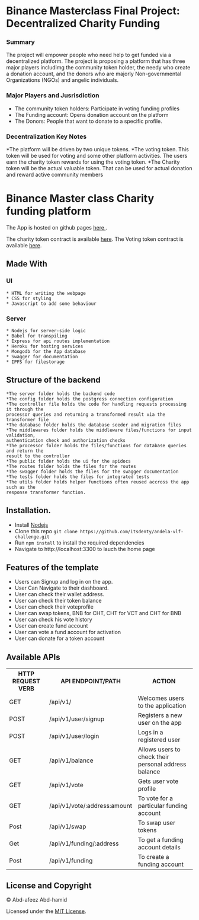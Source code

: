# Binance Masterclass Final Project: Decentralized Charity Funding

### Summary

The project will empower people who need help to get funded via a decentralized platform. The project is proposing a platform that has three major players includimg the community token holder, the needy who create a donation account, and the donors who are majorly Non-governmental Organizations (NGOs) and angelic individuals.

### Major Players and Jusrisdiction

* The community token holders: Participate in voting funding profiles
* The Funding account: Opens donation account on the platform
* The Donors: People that want to donate to a specific profile.

### Decentralization Key Notes

*The platform will be driven by two unique tokens. 
*The voting token. This token will be used for voting and some other platform activities. The users earn the charity token rewards for using the voting token.
*The Charity token will be the actual valuable token. That can be used for actual donation and reward active community members


# Binance Master class Charity funding platform


The App is hosted on github pages [ here ](https://charity-funding-bsc.herokuapp.com/).

The charity token contract is available [here](https://testnet.bscscan.com/address/0xB2eE37e74237cbaFeCff9833132e03EA89F826B8).
The Voting token contract is available [here](https://testnet.bscscan.com/address/0x7d417d0Bb17bE24000b8c738C17154FC145C97EF).
<!-- The endpoints are hosted on heroku [ here ](https://andela-vlf.herokuapp.com/api-docs/). -->

## Made With
  ### UI
    * HTML for writing the webpage
    * CSS for styling
    * Javascript to add some behaviour
  
  ### Server
    * Nodejs for server-side logic
    * Babel for transpiling
    * Express for api routes implementation
    * Heroku for hosting services
    * Mongodb for the App database
    * Swagger for documentation
    * IPFS for filestorage

## Structure of the backend
    *The server folder holds the backend code
    *The config folder holds the postgress connection configuration
    *The controller file holds the code for handling requests processing it through the 
    processor queries and returning a transformed result via the transformer file
    *The database folder holds the database seeder and migration files
    *The middlewares folder holds the middleware files/functions for input validation,
    authentication check and authorization checks
    *The processor folder holds the files/functions for database queries and return the
    result to the controller
    *The public folder holds the ui for the apidocs
    *The routes folder holds the files for the routes
    *The swagger folder holds the files for the swagger documentation
    *The tests folder holds the files for integrated tests
    *The utils folder holds helper functions often reused accross the app such as the
    response transformer function.

## Installation.
  * Install [Nodejs](https://nodejs.org/en/download/)
  * Clone this repo ``` git clone https://github.com/itsdenty/andela-vlf-challenge.git ```
  * Run ```npm install``` to install the required dependencies
  * Navigate to http://localhost:3300 to lauch the home page

## Features of the template
* Users can Signup and log in on the app.
* User Can Navigate to their dashboard.
* User can check their wallet address.
* User can check their token balance
* User can check their voteprofile
* User can swap tokens, BNB for CHT, CHT for VCT and CHT for BNB
* User can check his vote history
* User can create fund account
* User can vote a fund account for activation
* User can donate for a token account

## Available APIs
<table>
  <tr>
      <th>HTTP REQUEST VERB</th>
      <th>API ENDPOINT/PATH</th>
      <th>ACTION</th>
  </tr>
  <tr>
      <td>GET</td>
      <td>/api/v1/</td>
      <td>Welcomes users to the application</td>
  </tr>
  <tr>
      <td>POST</td>
      <td>/api/v1/user/signup</td>
      <td>Registers a new user on the app</td>
  </tr>
  <tr>
      <td>POST</td>
      <td>/api/v1/user/login</td>
      <td>Logs in a registered user</td>
  </tr>
  <tr>
      <td>GET</td>
      <td>/api/v1/balance</td>
      <td>Allows users to check their  personal address balance</td>
  </tr>
  <tr>
      <td>GET</td>
      <td>/api/v1/vote</td>
      <td>Gets user vote profile</td>
  </tr>
  <tr>
      <td>GET</td>
      <td>/api/v1/vote/:address:amount</td>
      <td>To vote for a particular funding account</td>
  </tr>
  <tr>
      <td>Post</td>
      <td>/api/v1/swap</td>
      <td>To swap user tokens</td>
  </tr>
  <tr>
      <td>Get</td>
      <td>/api/v1/funding/:address</td>
      <td>To get a funding account details</td>
  </tr>
  <tr>
      <td>Post</td>
      <td>/api/v1/funding</td>
      <td>To create a funding account</td>
  </tr>
  <!-- <tr>
      <td>PATCH</td>
      <td>/api/v1/parcels/:id/currentlocation</td>
      <td>Change the current location of a parcel</td>
  </tr> -->
</table>


<!-- For more details on how to use this API, check the **Documentation** out [ here ](https://andela-vlf.herokuapp.com/api-docs/). -->

## License and Copyright
&copy; Abd-afeez Abd-hamid

Licensed under the [MIT License](LICENSE).
